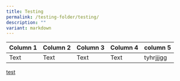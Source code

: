 ```yaml
---
title: Testing
permalink: /testing-folder/testing/
description: ""
variant: markdown
---
```

| Column 1 | Column 2 | Column 3 |Column 4|column 5|
| -------- | -------- | -------- |--------|--------|
| Text     | Text     | Text     |Text |tyhrjjjgg

[test](/files/NA_NT_Science___Biology_Chemistry_Physics.pdf)